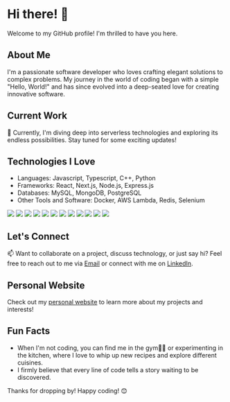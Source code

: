 # Hi there! 👋

Welcome to my GitHub profile! I'm thrilled to have you here. 

## About Me
I'm a passionate software developer who loves crafting elegant solutions to complex problems. My journey in the world of coding began with a simple "Hello, World!" and has since evolved into a deep-seated love for creating innovative software.

## Current Work
🔭 Currently, I'm diving deep into serverless technologies and exploring its endless possibilities. Stay tuned for some exciting updates!

## Technologies I Love
- Languages: Javascript, Typescript, C++, Python
- Frameworks: React, Next.js, Node.js, Express.js
- Databases: MySQL, MongoDB, PostgreSQL
- Other Tools and Software: Docker, AWS Lambda, Redis, Selenium

<img src="https://img.icons8.com/color/48/000000/c-plus-plus-logo.png"/><!-- C++ icon -->
<img src="https://img.icons8.com/color/48/000000/python.png"/><!-- Python icon -->
<img src="https://img.icons8.com/color/48/000000/react-native.png"/> <!-- React icon -->
<img src="https://img.icons8.com/color/48/000000/nodejs.png"/> <!-- Node.js icon -->
<img src="https://img.icons8.com/color/48/000000/javascript.png"/> <!-- JavaScript icon -->
<img src="https://img.icons8.com/color/48/000000/typescript.png"/> <!-- TypeScript icon -->
<img src="https://img.icons8.com/color/48/000000/mongodb.png"/> <!-- MongoDB icon -->
<img src="https://img.icons8.com/color/48/000000/redis.png"/> <!-- Redis icon -->
<img src="https://img.icons8.com/color/48/000000/mysql-logo.png"/> <!-- MySQL icon -->
<img src="https://img.icons8.com/color/48/000000/graphql.png"/> <!-- GraphQL icon -->
<img src="https://img.icons8.com/color/48/000000/amazon-web-services.png"/> <!-- AWS icon -->
<img src="https://img.icons8.com/color/48/000000/docker.png"/> <!-- Docker icon -->

## Let's Connect
📫 Want to collaborate on a project, discuss technology, or just say hi? Feel free to reach out to me via [Email](hetpatel.hp4199@gmail.com) or connect with me on [LinkedIn](https://www.linkedin.com/in/het1074).

## Personal Website
Check out my [personal website](https://hetpatel.dev/) to learn more about my projects and interests!

## Fun Facts
- When I'm not coding, you can find me in the gym🏋️‍♂️ or experimenting in the kitchen, where I love to whip up new recipes and explore different cuisines.
- I firmly believe that every line of code tells a story waiting to be discovered.

Thanks for dropping by! Happy coding! 😊
